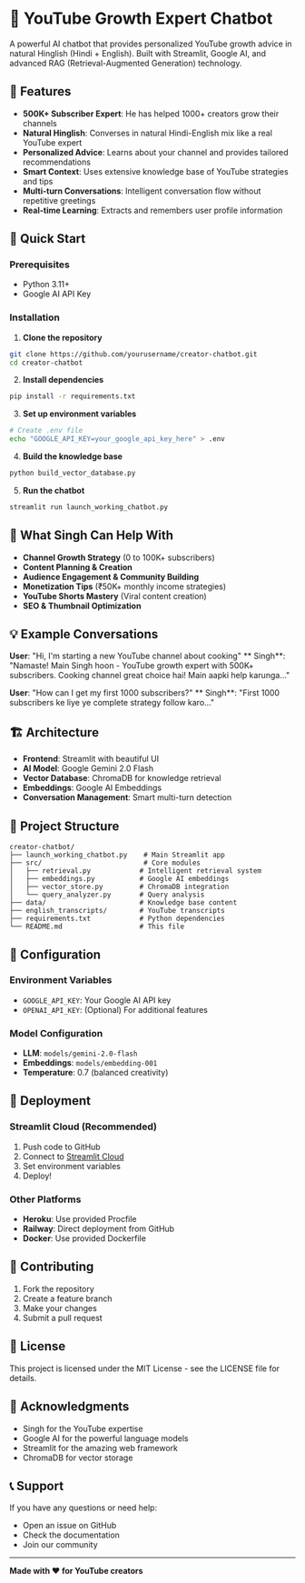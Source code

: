 # 🎯 YouTube Growth Expert Chatbot

A powerful AI chatbot that provides personalized YouTube growth advice in natural Hinglish (Hindi + English). Built with Streamlit, Google AI, and advanced RAG (Retrieval-Augmented Generation) technology.

## 🌟 Features

- **500K+ Subscriber Expert**: He has helped 1000+ creators grow their channels
- **Natural Hinglish**: Converses in natural Hindi-English mix like a real YouTube expert
- **Personalized Advice**: Learns about your channel and provides tailored recommendations
- **Smart Context**: Uses extensive knowledge base of YouTube strategies and tips
- **Multi-turn Conversations**: Intelligent conversation flow without repetitive greetings
- **Real-time Learning**: Extracts and remembers user profile information

## 🚀 Quick Start

### Prerequisites
- Python 3.11+
- Google AI API Key

### Installation

1. **Clone the repository**
```bash
git clone https://github.com/yourusername/creator-chatbot.git
cd creator-chatbot
```

2. **Install dependencies**
```bash
pip install -r requirements.txt
```

3. **Set up environment variables**
```bash
# Create .env file
echo "GOOGLE_API_KEY=your_google_api_key_here" > .env
```

4. **Build the knowledge base**
```bash
python build_vector_database.py
```

5. **Run the chatbot**
```bash
streamlit run launch_working_chatbot.py
```

## 🎯 What  Singh Can Help With

- **Channel Growth Strategy** (0 to 100K+ subscribers)
- **Content Planning & Creation**
- **Audience Engagement & Community Building**
- **Monetization Tips** (₹50K+ monthly income strategies)
- **YouTube Shorts Mastery** (Viral content creation)
- **SEO & Thumbnail Optimization**

## 💡 Example Conversations

**User**: "Hi, I'm starting a new YouTube channel about cooking"
** Singh**: "Namaste! Main  Singh hoon - YouTube growth expert with 500K+ subscribers. Cooking channel great choice hai! Main aapki help karunga..."

**User**: "How can I get my first 1000 subscribers?"
** Singh**: "First 1000 subscribers ke liye ye complete strategy follow karo..."

## 🏗️ Architecture

- **Frontend**: Streamlit with beautiful UI
- **AI Model**: Google Gemini 2.0 Flash
- **Vector Database**: ChromaDB for knowledge retrieval
- **Embeddings**: Google AI Embeddings
- **Conversation Management**: Smart multi-turn detection

## 📁 Project Structure

```
creator-chatbot/
├── launch_working_chatbot.py    # Main Streamlit app
├── src/                         # Core modules
│   ├── retrieval.py            # Intelligent retrieval system
│   ├── embeddings.py           # Google AI embeddings
│   ├── vector_store.py         # ChromaDB integration
│   └── query_analyzer.py       # Query analysis
├── data/                       # Knowledge base content
├── english_transcripts/        # YouTube transcripts
├── requirements.txt            # Python dependencies
└── README.md                   # This file
```

## 🔧 Configuration

### Environment Variables
- `GOOGLE_API_KEY`: Your Google AI API key
- `OPENAI_API_KEY`: (Optional) For additional features

### Model Configuration
- **LLM**: `models/gemini-2.0-flash`
- **Embeddings**: `models/embedding-001`
- **Temperature**: 0.7 (balanced creativity)

## 🚀 Deployment

### Streamlit Cloud (Recommended)
1. Push code to GitHub
2. Connect to [Streamlit Cloud](https://share.streamlit.io/)
3. Set environment variables
4. Deploy!

### Other Platforms
- **Heroku**: Use provided Procfile
- **Railway**: Direct deployment from GitHub
- **Docker**: Use provided Dockerfile

## 🤝 Contributing

1. Fork the repository
2. Create a feature branch
3. Make your changes
4. Submit a pull request

## 📄 License

This project is licensed under the MIT License - see the LICENSE file for details.

## 🙏 Acknowledgments

- Singh for the YouTube expertise
- Google AI for the powerful language models
- Streamlit for the amazing web framework
- ChromaDB for vector storage

## 📞 Support

If you have any questions or need help:
- Open an issue on GitHub
- Check the documentation
- Join our community

---

**Made with ❤️ for YouTube creators** 
